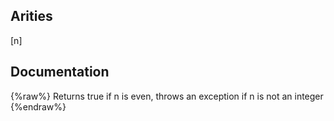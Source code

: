 ## Arities
[n]

## Documentation
{%raw%}
Returns true if n is even, throws an exception if n is not an integer
{%endraw%}
